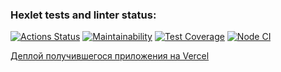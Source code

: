 ### Hexlet tests and linter status:
[![Actions Status](https://github.com/KalyakinAG/frontend-project-lvl3/workflows/hexlet-check/badge.svg)](https://github.com/KalyakinAG/frontend-project-lvl3/actions)
[![Maintainability](https://api.codeclimate.com/v1/badges/94dbf1ba46e8c03efc70/maintainability)](https://codeclimate.com/github/KalyakinAG/frontend-project-lvl3/maintainability)
[![Test Coverage](https://api.codeclimate.com/v1/badges/94dbf1ba46e8c03efc70/test_coverage)](https://codeclimate.com/github/KalyakinAG/frontend-project-lvl3/test_coverage)
[![Node CI](https://github.com/KalyakinAG/frontend-project-lvl3/workflows/Node%20CI/badge.svg)](https://github.com/KalyakinAG/frontend-project-lvl3/actions)

[Деплой получившегося приложения на Vercel](https://frontend-project-lvl3-beta-lovat.vercel.app/)